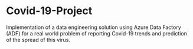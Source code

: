 # Covid-19-Project
Implementation of a data engineering solution using Azure Data Factory (ADF) for a real world problem of reporting Covid-19 trends and prediction of the spread of this virus.
